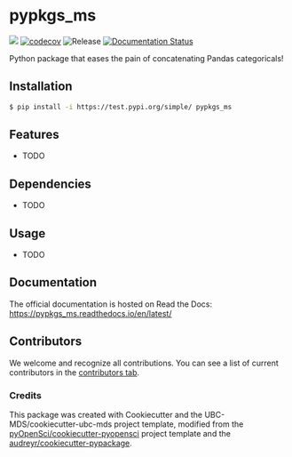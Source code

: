 # pypkgs_ms 

![](https://github.com/MarcSunUBC/pypkgs_ms/workflows/build/badge.svg) [![codecov](https://codecov.io/gh/MarcSunUBC/pypkgs_ms/branch/main/graph/badge.svg)](https://codecov.io/gh/MarcSunUBC/pypkgs_ms) ![Release](https://github.com/MarcSunUBC/pypkgs_ms/workflows/Release/badge.svg) [![Documentation Status](https://readthedocs.org/projects/pypkgs_ms/badge/?version=latest)](https://pypkgs_ms.readthedocs.io/en/latest/?badge=latest)

Python package that eases the pain of concatenating Pandas categoricals!

## Installation

```bash
$ pip install -i https://test.pypi.org/simple/ pypkgs_ms
```

## Features

- TODO

## Dependencies

- TODO

## Usage

- TODO

## Documentation

The official documentation is hosted on Read the Docs: https://pypkgs_ms.readthedocs.io/en/latest/

## Contributors

We welcome and recognize all contributions. You can see a list of current contributors in the [contributors tab](https://github.com/MarcSunUBC/pypkgs_ms/graphs/contributors).

### Credits

This package was created with Cookiecutter and the UBC-MDS/cookiecutter-ubc-mds project template, modified from the [pyOpenSci/cookiecutter-pyopensci](https://github.com/pyOpenSci/cookiecutter-pyopensci) project template and the [audreyr/cookiecutter-pypackage](https://github.com/audreyr/cookiecutter-pypackage).
